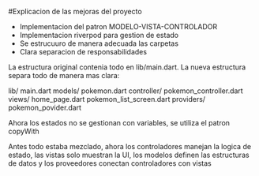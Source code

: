 #Explicacion de las mejoras del proyecto

- Implementacion del patron MODELO-VISTA-CONTROLADOR
- Implementacion riverpod para gestion de estado
- Se estrucuuro de manera adecuada las carpetas
- Clara separacion de responsabilidades

La estructura original contenia todo en lib/main.dart. La nueva estructura separa todo de manera mas clara:

lib/
  main.dart
  models/
    pokemon.dart
  controller/
    pokemon_controller.dart
  views/
    home_page.dart
    pokemon_list_screen.dart
  providers/
    pokemon_povider.dart

Ahora los estados no se gestionan con variables, se utiliza el patron copyWith

Antes todo estaba mezclado, ahora los controladores manejan la logica de estado, las vistas solo muestran la UI, los modelos definen las estructuras de datos  y los proveedores conectan controladores con vistas